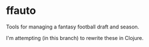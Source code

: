 ffauto
======

Tools for managing a fantasy football draft and season.  

I'm attempting (in this branch) to rewrite these in Clojure.

